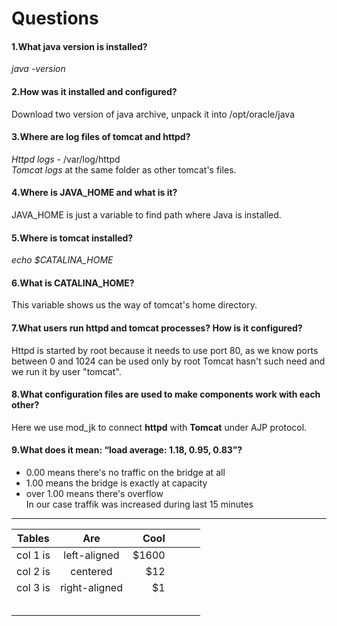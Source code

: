 



# Questions


#### 1.What java version is installed?

*java -version*

#### 2.How was it installed and configured?
Download two version of java archive, unpack it into /opt/oracle/java 

#### 3.Where are log files of tomcat and httpd?
 *Httpd logs* - /var/log/httpd  
 *Tomcat logs* at the same folder as other tomcat's files.  

#### 4.Where is JAVA_HOME and what is it?
JAVA_HOME is just a variable to find path where Java is installed.
#### 5.Where is tomcat installed?
*echo $CATALINA_HOME*
#### 6.What is CATALINA_HOME?
This variable shows us the way of tomcat's home directory.
#### 7.What users run httpd and tomcat processes? How is it configured?
Httpd is started by root because it needs to use port 80, as we know ports between 0 and 1024 can be used only by root
Tomcat hasn't such need and we run it by user "tomcat".
#### 8.What configuration files are used to make components work with each other?
Here we use mod_jk to connect **httpd** with **Tomcat** under  AJP protocol.
#### 9.What does it mean: “load average: 1.18, 0.95, 0.83”?
* 0.00 means there's no traffic on the bridge at all  
* 1.00 means the bridge is exactly at capacity  
* over 1.00 means there's overflow  
In our case traffik was increased during last 15 minutes  
---  
  
| Tables   	|      Are      	|  Cool 	|   	|   	|   	|
|----------	|:-------------:	|------:	|---	|---	|---	|
| col 1 is 	|  left-aligned 	| $1600 	|   	|   	|   	|
| col 2 is 	|    centered   	|   $12 	|   	|   	|   	|
| col 3 is 	| right-aligned 	|    $1 	|   	|   	|   	|
|          	|               	|       	|   	|   	|   	|
|          	|               	|       	|   	|   	|   	|
|          	|               	|       	|   	|   	|   	|
|          	|               	|       	|   	|   	|   	|
|          	|               	|       	|   	|   	|   	|

